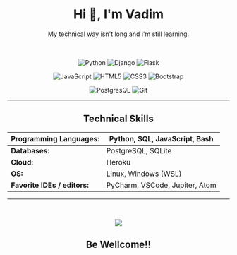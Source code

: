 <h1 align="center">Hi 👋, I'm Vadim</h1>

<div align="center">My technical way isn't long and i'm still learning.</div>

<br />
<br />

<div align="center">
  
  ![Python](https://img.shields.io/badge/-Python-lightyellow?style=flat&logo=python&logoColor=blue)
  ![Django](https://img.shields.io/badge/-django-green?style=flat&logo=django)
  ![Flask](https://img.shields.io/badge/-flask-red?style=flat&logo=flask)


  ![JavaScript](https://img.shields.io/badge/-JavaScript-black?style=flat&logo=javascript)
  ![HTML5](https://img.shields.io/badge/-HTML5-E34F26?style=flat&logo=html5&logoColor=white)
  ![CSS3](https://img.shields.io/badge/-CSS3-1572B6?style=flat&logo=css3)
  ![Bootstrap](https://img.shields.io/badge/-Bootstrap-7952B3?style=flat&logo=bootstrap&logoColor=white)


  ![PostgresQL](https://img.shields.io/badge/-PostgreSQL-blue?style=flat&logo=postgresql)
  ![Git](https://img.shields.io/badge/-Git-black?style=flat&logo=git)

</div>

------

<div align="center">
  
## Technical Skills

| **Programming** **Languages:** |**Python, SQL, JavaScript, Bash**                     |
| ------------------------------ | ---------------------------------------------------- |
| **Databases:**                 | PostgreSQL, SQLite                                   |
| **Cloud:**                     | Heroku                                               |
| **OS:**                        | Linux, Windows (WSL)                                 |
| **Favorite IDEs / editors:**   | PyCharm, VSCode, Jupiter, Atom                       |

</div>

---

<br />
<p align="center">
  <img align="center" src="https://github-readme-stats.vercel.app/api/top-langs?username=fj-fj-fj&show_icons=true&locale=en&layout=compact&theme=radical" />
</p>



<h2 align="center">Be Wellcome!!</div>
<br />
